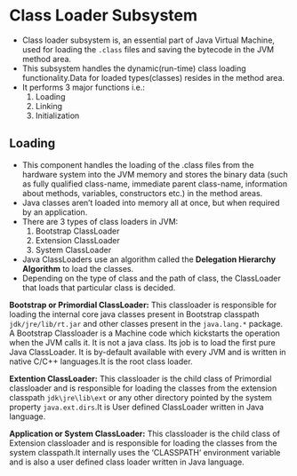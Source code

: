 # Class Loader Subsystem
* Class loader subsystem is, an essential part of Java Virtual Machine, used for loading the `.class` files and saving the bytecode in the JVM method area.
* This subsystem handles the dynamic(run-time) class loading functionality.Data for loaded types(classes) resides in the method area.
* It performs 3 major functions i.e.:
  1. Loading
  2. Linking
  3. Initialization
## Loading
* This component handles the loading of the .class files from the hardware system into the JVM memory and stores the binary data (such as fully qualified class-name, immediate parent class-name, information about methods, variables, constructors etc.) in the method areas.
* Java classes aren’t loaded into memory all at once, but when required by an application.
* There are 3 types of class loaders in JVM: 
  1. Bootstrap ClassLoader
  2. Extension ClassLoader
  3. System ClassLoader
* Java ClassLoaders use an algorithm called the <b>Delegation Hierarchy Algorithm</b> to load the classes.
* Depending on the type of class and the path of class, the ClassLoader that loads that particular class is decided.

__Bootstrap or Primordial ClassLoader:__ This classloader is responsible for loading the internal core java classes present in Bootstrap classpath `jdk/jre/lib/rt.jar` and other classes present in the `java.lang.*` package. A Bootstrap Classloader is a Machine code which kickstarts the operation when the JVM calls it. It is not a java class. Its job is to load the first pure Java ClassLoader. It is by-default available with every JVM and is written in native C/C++ languages.It is the root class loader.

__Extention ClassLoader:__ This classloader is the child class of Primordial classloader and is responsible for loading the classes from the extension classpath `jdk\jre\lib\ext` or any other directory pointed by the system property `java.ext.dirs`.It is User defined ClassLoader written in Java language.

__Application or System ClassLoader:__ This classloader is the child class of Extension classloader and is responsible for loading the classes from the system classpath.It internally uses the ‘CLASSPATH‘ environment variable and is also a user defined class loader written in Java language.
